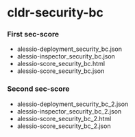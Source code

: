 # cldr-security-bc

### First sec-score

* alessio-deployment_security_bc.json
* alessio-inspector_security_bc.json
* alessio-score_security_bc.html
* alessio-score_security_bc.json


### Second sec-score

* alessio-deployment_security_bc_2.json
* alessio-inspector_security_bc_2.json
* alessio-score_security_bc_2.html
* alessio-score_security_bc_2.json

